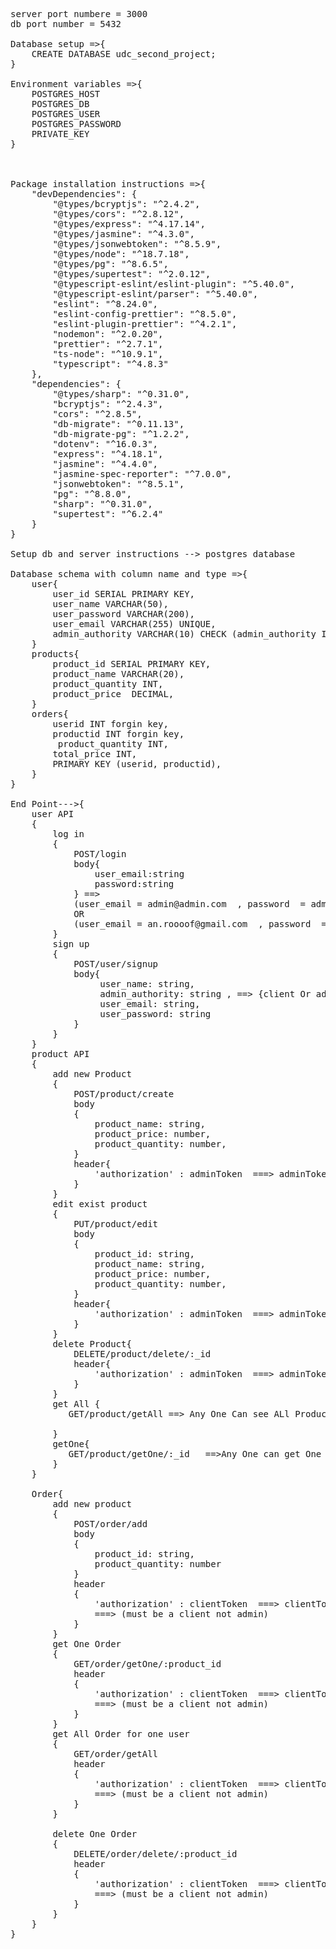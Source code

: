 <pre>
server port numbere = 3000
db port number = 5432

Database setup =>{
    CREATE DATABASE udc_second_project;
}

Environment variables =>{
    POSTGRES_HOST
    POSTGRES_DB
    POSTGRES_USER
    POSTGRES_PASSWORD
    PRIVATE_KEY
}



Package installation instructions =>{
    "devDependencies": {
        "@types/bcryptjs": "^2.4.2",
        "@types/cors": "^2.8.12",
        "@types/express": "^4.17.14",
        "@types/jasmine": "^4.3.0",
        "@types/jsonwebtoken": "^8.5.9",
        "@types/node": "^18.7.18",
        "@types/pg": "^8.6.5",
        "@types/supertest": "^2.0.12",
        "@typescript-eslint/eslint-plugin": "^5.40.0",
        "@typescript-eslint/parser": "^5.40.0",
        "eslint": "^8.24.0",
        "eslint-config-prettier": "^8.5.0",
        "eslint-plugin-prettier": "^4.2.1",
        "nodemon": "^2.0.20",
        "prettier": "^2.7.1",
        "ts-node": "^10.9.1",
        "typescript": "^4.8.3"
    },
    "dependencies": {
        "@types/sharp": "^0.31.0",
        "bcryptjs": "^2.4.3",
        "cors": "^2.8.5",
        "db-migrate": "^0.11.13",
        "db-migrate-pg": "^1.2.2",
        "dotenv": "^16.0.3",
        "express": "^4.18.1",
        "jasmine": "^4.4.0",
        "jasmine-spec-reporter": "^7.0.0",
        "jsonwebtoken": "^8.5.1",
        "pg": "^8.8.0",
        "sharp": "^0.31.0",
        "supertest": "^6.2.4"
    }
}

Setup db and server instructions --> postgres database

Database schema with column name and type =>{
    user{
        user_id SERIAL PRIMARY KEY,
        user_name VARCHAR(50),
        user_password VARCHAR(200),
        user_email VARCHAR(255) UNIQUE,
        admin_authority VARCHAR(10) CHECK (admin_authority IN('admin', 'client'))
    }
    products{
        product_id SERIAL PRIMARY KEY,
        product_name VARCHAR(20),
        product_quantity INT,
        product_price  DECIMAL,
    }
    orders{
        userid INT forgin key,
        productid INT forgin key, 
         product_quantity INT,
        total_price INT,
        PRIMARY KEY (userid, productid),
    }
}

End Point--->{
    user API
    {
        log in 
        {
            POST/login
            body{
                user_email:string
                password:string 
            } ==> 
            (user_email = admin@admin.com  , password  = admin) 
            OR
            (user_email = an.roooof@gmail.com  , password  = admin) ==> (create Default)
        }
        sign up
        {
            POST/user/signup
            body{
                 user_name: string,
                 admin_authority: string , ==> {client Or admin}
                 user_email: string,
                 user_password: string
            }
        }
    }
    product API
    {
        add new Product
        {
            POST/product/create
            body
            {
                product_name: string,
                product_price: number,
                product_quantity: number,
            }
            header{
                'authorization' : adminToken  ===> adminToken should start with '123=' then token that come to you when log in
            }
        }
        edit exist product
        {
            PUT/product/edit
            body
            {
                product_id: string,
                product_name: string,
                product_price: number,
                product_quantity: number,
            }
            header{
                'authorization' : adminToken  ===> adminToken should start with '123=' then token that come to you when log in
            }
        }
        delete Product{
            DELETE/product/delete/:_id
            header{
                'authorization' : adminToken  ===> adminToken should start with '123=' then token that come to you when log in
            }
        }
        get All {
           GET/product/getAll ==> Any One Can see ALl Product
    
        }
        getOne{
           GET/product/getOne/:_id   ==>Any One can get One Product
        }
    }
    
    Order{
        add new product
        {
            POST/order/add
            body
            { 
                product_id: string,
                product_quantity: number
            }
            header
            {
                'authorization' : clientToken  ===> clientToken should start with '123=' then token that come to you when log in
                ===> (must be a client not admin)
            }
        }
        get One Order
        {
            GET/order/getOne/:product_id
            header
            {
                'authorization' : clientToken  ===> clientToken should start with '123=' then token that come to you when log in
                ===> (must be a client not admin)
            }
        }
        get All Order for one user
        {
            GET/order/getAll
            header
            {
                'authorization' : clientToken  ===> clientToken should start with '123=' then token that come to you when log in
                ===> (must be a client not admin)
            }
        }
    
        delete One Order
        {
            DELETE/order/delete/:product_id
            header
            {
                'authorization' : clientToken  ===> clientToken should start with '123=' then token that come to you when log in
                ===> (must be a client not admin)
            }
        }
    }
}

</pre>


